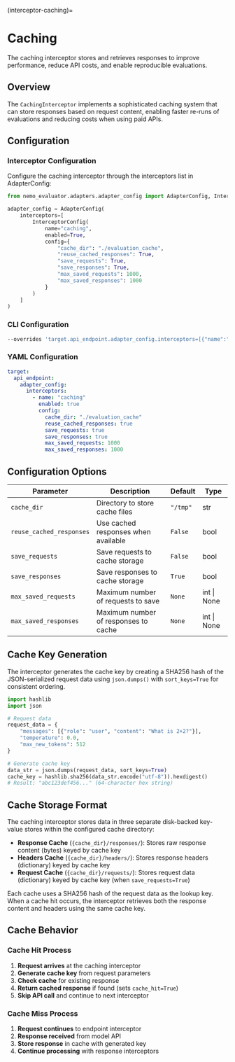 (interceptor-caching)=

# Caching

The caching interceptor stores and retrieves responses to improve performance, reduce API costs, and enable reproducible evaluations.

## Overview

The `CachingInterceptor` implements a sophisticated caching system that can store responses based on request content, enabling faster re-runs of evaluations and reducing costs when using paid APIs.

## Configuration

### Interceptor Configuration

Configure the caching interceptor through the interceptors list in AdapterConfig:

```python
from nemo_evaluator.adapters.adapter_config import AdapterConfig, InterceptorConfig

adapter_config = AdapterConfig(
    interceptors=[
        InterceptorConfig(
            name="caching",
            enabled=True,
            config={
                "cache_dir": "./evaluation_cache",
                "reuse_cached_responses": True,
                "save_requests": True,
                "save_responses": True,
                "max_saved_requests": 1000,
                "max_saved_responses": 1000
            }
        )
    ]
)
```

### CLI Configuration

```bash
--overrides 'target.api_endpoint.adapter_config.interceptors=[{"name":"caching","enabled":true,"config":{"cache_dir":"./cache","reuse_cached_responses":true}}]'
```

### YAML Configuration

```yaml
target:
  api_endpoint:
    adapter_config:
      interceptors:
        - name: "caching"
          enabled: true
          config:
            cache_dir: "./evaluation_cache"
            reuse_cached_responses: true
            save_requests: true
            save_responses: true
            max_saved_requests: 1000
            max_saved_responses: 1000
```

## Configuration Options

| Parameter | Description | Default | Type |
|-----------|-------------|---------|------|
| `cache_dir` | Directory to store cache files | `"/tmp"` | str |
| `reuse_cached_responses` | Use cached responses when available | `False` | bool |
| `save_requests` | Save requests to cache storage | `False` | bool |
| `save_responses` | Save responses to cache storage | `True` | bool |
| `max_saved_requests` | Maximum number of requests to save | `None` | int \| None |
| `max_saved_responses` | Maximum number of responses to cache | `None` | int \| None |

## Cache Key Generation

The interceptor generates the cache key by creating a SHA256 hash of the JSON-serialized request data using `json.dumps()` with `sort_keys=True` for consistent ordering.

```python
import hashlib
import json

# Request data
request_data = {
    "messages": [{"role": "user", "content": "What is 2+2?"}],
    "temperature": 0.0,
    "max_new_tokens": 512
}

# Generate cache key
data_str = json.dumps(request_data, sort_keys=True)
cache_key = hashlib.sha256(data_str.encode("utf-8")).hexdigest()
# Result: "abc123def456..." (64-character hex string)
```

## Cache Storage Format

The caching interceptor stores data in three separate disk-backed key-value stores within the configured cache directory:

- **Response Cache** (`{cache_dir}/responses/`): Stores raw response content (bytes) keyed by cache key
- **Headers Cache** (`{cache_dir}/headers/`): Stores response headers (dictionary) keyed by cache key  
- **Request Cache** (`{cache_dir}/requests/`): Stores request data (dictionary) keyed by cache key (when `save_requests=True`)

Each cache uses a SHA256 hash of the request data as the lookup key. When a cache hit occurs, the interceptor retrieves both the response content and headers using the same cache key.

## Cache Behavior

### Cache Hit Process

1. **Request arrives** at the caching interceptor
2. **Generate cache key** from request parameters  
3. **Check cache** for existing response
4. **Return cached response** if found (sets `cache_hit=True`)
5. **Skip API call** and continue to next interceptor

### Cache Miss Process

1. **Request continues** to endpoint interceptor
2. **Response received** from model API
3. **Store response** in cache with generated key
4. **Continue processing** with response interceptors
